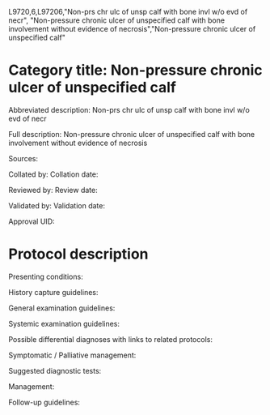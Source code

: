 L9720,6,L97206,"Non-prs chr ulc of unsp calf with bone invl w/o evd of necr", "Non-pressure chronic ulcer of unspecified calf with bone involvement without evidence of necrosis","Non-pressure chronic ulcer of unspecified calf"
# Category title: Non-pressure chronic ulcer of unspecified calf

Abbreviated description: Non-prs chr ulc of unsp calf with bone invl w/o evd of necr

Full description: Non-pressure chronic ulcer of unspecified calf with bone involvement without evidence of necrosis

Sources:

Collated by:
Collation date:

Reviewed by:
Review date:

Validated by:
Validation date:

Approval UID:

# Protocol description

Presenting conditions:

History capture guidelines:

General examination guidelines:

Systemic examination guidelines:

Possible differential diagnoses with links to related protocols:

Symptomatic / Palliative management:

Suggested diagnostic tests:

Management:

Follow-up guidelines:
